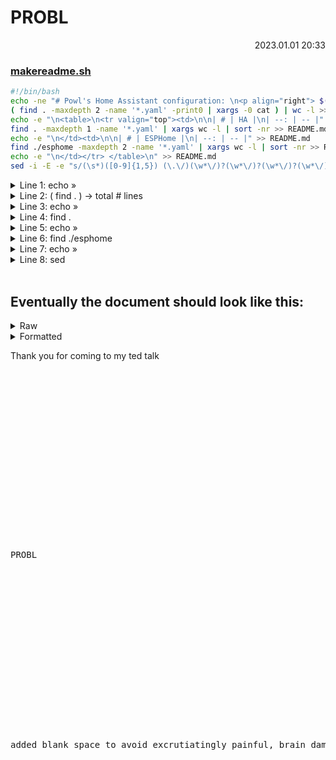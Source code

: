 # PROBL
<p align=right> 2023.01.01 20:33 </p>

### [makereadme.sh](./makereadme.sh)

```bash
#!/bin/bash
echo -ne "# Powl's Home Assistant configuration: \n<p align="right"> $(date +"${1:-%Y.%m.%d %H:%M:%S}") </p>\n\n## Total lines of code: " > README.md 
( find . -maxdepth 2 -name '*.yaml' -print0 | xargs -0 cat ) | wc -l >> README.md
echo -e "\n<table>\n<tr valign="top"><td>\n\n| # | HA |\n| --: | -- |" >> README.md
find . -maxdepth 1 -name '*.yaml' | xargs wc -l | sort -nr >> README.md
echo -e "\n</td><td>\n\n| # | ESPHome |\n| --: | -- |" >> README.md
find ./esphome -maxdepth 2 -name '*.yaml' | xargs wc -l | sort -nr >> README.md
echo -e "\n</td></tr> </table>\n" >> README.md
sed -i -E -e "s/(\s*)([0-9]{1,5}) (\.\/)(\w*\/)?(\w*\/)?(\w*\/)?(\w*\/)?(.*\.yaml)/\1\2 [\5\6\7\8](\3\4\5\6\7\8)/" -e "s/(\s{2,10})([0-9]{1,5})/| \2 |/" -e "s/\| ([0-9]*) \| total/\| \*\*\1\*\* \| \*\*Total\*\*/" README.md
```
<details><summary> Line 1: echo »</summary>
<p>

```bash
echo -ne "# Powl's Home Assistant configuration: \n<p align="right"> $(date +"${1:-%Y.%m.%d %H:%M:%S}") </p>\n\n## Total lines of code: " > README.md 
```
echoes the strin and writes to README.md

flag `-e` means `\n` is expanded to a newline character instead of being literally printed

flag `-n` means no trailing new line. We want the following number on the same line

resulting in
```bash
# Powl's Home Assistant configuration: 
<p align="right"> $(date +"${1:-%Y.%m.%d %H:%M:%S}") </p>

## Total lines of code: 
```
where `$(date + "")` renders current date in the format given. Here `$1` or the default `%Y.%m.%d %H:%M:%S` if no argument is passed. 

(`$1` is the first argument passed when the script is being executed, i.e. BLABLA when executing `user@device: /home/ $ makereadme.sh BLABLA`)

```
# Powl's Home Assistant configuration: 
<p align="right"> 2023.01.01 13:37:00 </p>

## Total lines of code:
```

</p>
</details>


<details><summary>Line 2: ( find . ) → total # lines </summary>
<p>

```bash
( find . -maxdepth 2 -name '*.yaml' -print0 | xargs -0 cat ) | wc -l >> README.md
```
finds all files in `.` (here)

max depth means only include subdirs of that depth max. I want files of current dir and one dir below (i.e. esphome)

`-name` specifies the file name

`-print0` means don't print to stdout I guess lol

all that is piped via `cat` to `wc -l` which counts the total number of lines in all files that were found.

```
# Powl's Home Assistant configuration: 
<p align="right"> 2023.01.01 13:37:00 </p>

## Total lines of code: 10486
```

</p>
</details>


<details><summary>Line 3: echo »</summary>
<p>

#### We want two tables, HA and ESPHome, nested inside one larger table.
Tables in markdown look like this:
```
|  Title1  | Title2 |
| -------- | ------ |   <--- can specify horiz column alignment 
|  myrow1  | mydata |         with a colon on either side, see example
```

two of which are put into this html thingy

```html
<table>
<tr valign=top><td>   <--- this align prevents the shorter table from 
    mytable1                  scooting halfway down and looking ugly af lol
</td><td>
    mytable2
</td></tr>
</table>
```
so we begin to print

```bash
echo -e "\n<table>\n<tr valign="top"><td>\n\n| # | HA |\n| --: | -- |" >> README.md
```
resulting in
```
▐
<table>
<tr valign="top"><td>

|  #  | HA |
| --: | -- |  <-- left column is now right-aligned
```
</p>
</details>



<details><summary>Line 4: find . </summary>
<p>

```bash
find . -maxdepth 1 -name '*.yaml' | xargs wc -l | sort -nr >> README.md
```
pretty self explanatory, finds files, counts lines, sorts numerically, writes

For reference, find's regular console output looks like this:
```
User@DESKTOP: /home/config $ find . -maxdepth 1 -name '*.yaml' | xargs wc -l | sort -nr
  7934 total
  3435 ./automations.yaml
  1825 ./scripts.yaml
   802 ./automations-telegram.yaml
   300 ./configuration.yaml
etc...
```

</p>
</details>

<details><summary>Line 5: echo »</summary>
<p>

```bash
echo -e "\n</td><td>\n\n| # | ESPHome |\n| --: | -- |" >> README.md
```
same shit again, prints

```
▐
</td><td>   <-- divider between table1 and table2

|  #  | ESPHome |
| --: | -- |

```

</p>
</details>


<details><summary>Line 6: find ./esphome </summary>
<p>

```bash
find ./esphome -maxdepth 2 -name '*.yaml' | xargs wc -l | sort -nr >> README.md
```

again, self explanatory, finds files in subdir `esphome/` and **one** layer of subdirs, i.e. `esphome/common/` 

stdout is:

```
User@DESKTOP: /home/config $ find ./esphome -maxdepth 2 -name '*.yaml' | xargs wc -l | sort -nr
  2591 total
   572 ./esphome/gerald.yaml
   274 ./esphome/cora.yaml
   262 ./esphome/frieder.yaml
   237 ./esphome/berta.yaml
etc...
```

</p>
</details>

<details><summary>Line 7: echo »</summary>
<p>

```bash
echo -e "\n</td></tr> </table>\n" >> README.md
```

bruh

```
▐
</td></tr> </table>     <-- end of tableception
```

</p>
</details>



<details><summary>Line 8: sed</summary>
<p>

# sed

sed enables regex operations on files. That being sed ![image](https://user-images.githubusercontent.com/62850893/210182040-cb5623e9-22ef-48c3-8bf9-557508dfaba7.png)
usually sed outputs to stdout, but

flag `-i` makes it write to the file it is reading from

falg `-E` enables extended patterns, used for grouping patterns with `(...)` and later referring to them with `\1` etc.

flag `-e` is just an identifyer of a regex pattern we wanna apply. We're using it it three times

```bash
sed -i -E 
-e "s/(\s*)([0-9]{1,5}) (\.\/)(\w*\/)?(\w*\/)?(\w*\/)?(\w*\/)?(.*\.yaml)/\1\2 [\5\6\7\8](\3\4\5\6\7\8)/" 
-e "s/(\s{2,10})([0-9]{1,5})/| \2 |/" 
-e "s/\| ([0-9]*) \| total/\| \*\*\1\*\* \| \*\*Total\*\*/" README.md
```

We want to replace text (`s`), so we use `-e "s/ search_pattern / replace_with /"`

<br/>

### First pattern: Place links to the files

```bash
-e "s/(\s*)([0-9]{1,5}) (\.\/)(\w*\/)?(\w*\/)?(\w*\/)?(\w*\/)?(.*\.yaml)/\1\2 [\5\6\7\8](\3\4\5\6\7\8)/" 
```

<details><summary>Unfold</summary>
<p>

We can place links using this syntax: `[prettyname](link/to/file)`

Replace `(\s*)([0-9]{1,5}) (\.\/)(\w*\/)?(\w*\/)?(\w*\/)?(\w*\/)?(.*\.yaml)`

with `\1\2 [\5\6\7\8](\3\4\5\6\7\8)`

```
  7918 total
  3435 ./automations.yaml
   572 ./esphome/gerald.yaml
\1 \2  \3  \4\7      \8
```

`\1` contains `\s*` which is an arbitrary amount of whitespaces that are followed by a number (in \2). But regex is a greedy cunt so it takes em all lol

`\2` contains `[0-9]{1,5}` which is one to five digits, remember, greedy. This is the amount of lines in the file we're currently looking at.

`\3` contains `\.\/` which is just a full stop and a forwardslash, but both need to be escaped (coz `.` is *any* char)

`\4,\5,\6,\7` *can* contain `\w*\/` (quantified by ?, so either 0 or 1 occurance) which means an arbitrary amount of word chars, followed by a forwardslash. This is all subdirectories, **if there are any**.

finally, `\8` contains `.*\.yaml` which is any amount of any character followed by `.yaml` = The filename.

After that, our text looks like this

```
  7918 total
  3435 [automations.yaml](./automations.yaml)
   572 [gerald.yaml](./esphome/gerald.yaml)
\1 \2  [ \5\6\7\8  ](    \3\4\5\6\7\8     )
```
Notice in the square brackets we intentionally left out some path variables but kept others.
We don't want `\3\4` (`./` and `esphome/`) but do wan't `\5\6\7`, because those can store any path beyond `esphome/`, for example esphome's subdir `common/`.
<details><summary>Have a look if you need</summary>
<p>

```
 7918 total
    1 ./esphome/common/build_path.yaml 
translates to:
    1 [common/build_path.yaml](./esphome/common/build_path.yaml)
\1 \2 [       \5\6\7\8       ](          \3\4\5\6\7\8          )
```
</p>
</details>


</p>
</details>

<br/>

### Second pattern. Put pipes around line numbers

```bash
-e "s/(\s{2,10})([0-9]{1,5})/| \2 |/" 
```

<details><summary>Unfold</summary>
<p>

Replace `(\s{2,10})([0-9]{1,5})` with `| \2 |`

We lose `\1` which is the whitespaces and place pipes around `\2`. Bish bash bosh

Look rn:
```
| 7918 | total
| 3435 | [automations.yaml](./automations.yaml)
| 1825 | [scripts.yaml](./scripts.yaml)
```

</p>
</details>

<br/>

### Third pattern. Make the totals bold face

```bash
-e "s/\| ([0-9]*) \| total/\| \*\*\1\*\* \| \*\*Total\*\*/"
```

<details><summary>Unfold</summary>
<p>

Replace `\| ([0-9]*) \| total` with `\| \*\*\1\*\* \| \*\*Total\*\*`

Find text `| xxxx | total` and put \*\*s around. We need to escape all asterisks because else they'd be quantifiers, obv. 


</p>
</details>


<br/>


</p>
</details>

<br/>

## Eventually the document should look like this:


<details><summary>Raw</summary>
<p>

```
# Powl's Home Assistant configuration: 
<p align="right"> 2023.01.01 13:37:00 </p>

## Total lines of code: 10486

<table>
<tr valign=top><td>

| # | Home Assistant |
| --: | -- |
| **7918** | **Total**
| 3435 | [automations.yaml](./automations.yaml)
| 1825 | [scripts.yaml](./scripts.yaml)
| 802 | [automations-telegram.yaml](./automations-telegram.yaml)
 «redacted»
| 5 | [counter.yaml](./counter.yaml)

</td><td>

| # | ESPHome |
| --: | -- |
| **2591** | **Total**
| 572 | [gerald.yaml](./esphome/gerald.yaml)
| 274 | [cora.yaml](./esphome/cora.yaml)
 «redacted»
| 13 | [common/nuki_dev.yaml](./esphome/common/nuki_dev.yaml)
| 9 | [common/nuki.yaml](./esphome/common/nuki.yaml)
| 1 | [common/build_path.yaml](./esphome/common/build_path.yaml)

</td></tr> </table>
```
  </p>
  </details>


<details><summary>Formatted</summary>
<p>

# Powl's Home Assistant configuration: 
<p align="right"> 2023.01.01 13:37:00 </p>

## Total lines of code: 10486

<table>
<tr valign=top><td>

| # | Home Assistant |
| --: | -- |
| **7918** | **Total**
| 3435 | [automations.yaml](./automations.yaml)
| 1825 | [scripts.yaml](./scripts.yaml)
| 802 | [automations-telegram.yaml](./automations-telegram.yaml)
«redacted»
| 5 | [counter.yaml](./counter.yaml)

</td><td>

| # | ESPHome |
| --: | -- |
| **2591** | **Total**
| 572 | [gerald.yaml](./esphome/gerald.yaml)
| 274 | [cora.yaml](./esphome/cora.yaml)
«redacted»
| 13 | [common/nuki_dev.yaml](./esphome/common/nuki_dev.yaml)
| 9 | [common/nuki.yaml](./esphome/common/nuki.yaml)
| 1 | [common/build_path.yaml](./esphome/common/build_path.yaml)

</td></tr> </table>

</p>
</details>

Thank you for coming to my ted talk

<pre>


















PROBL


















added blank space to avoid excrutiatingly painful, brain damaging section unfolding
</pre>